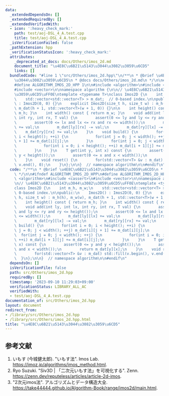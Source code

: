 ```yaml
---
data:
  _extendedDependsOn: []
  _extendedRequiredBy: []
  _extendedVerifiedWith:
  - icon: ':heavy_check_mark:'
    path: test/aoj-DSL_4_A.test.cpp
    title: test/aoj-DSL_4_A.test.cpp
  _isVerificationFailed: false
  _pathExtension: hpp
  _verificationStatusIcon: ':heavy_check_mark:'
  attributes:
    _deprecated_at_docs: docs/Others/imos_2d.md
    document_title: "\u4E8C\u6B21\u5143\u3044\u3082\u3059\u6CD5"
    links: []
  bundledCode: "#line 1 \"src/Others/imos_2d.hpp\"\n/**\n * @brief \u4E8C\u6B21\u5143\
    \u3044\u3082\u3059\u6CD5\n * @docs docs/Others/imos_2d.md\n */\n\n#ifndef ALGORITHM_IMOS_2D_HPP\n\
    #define ALGORITHM_IMOS_2D_HPP 1\n\n#include <algorithm>\n#include <cassert>\n\
    #include <vector>\n\nnamespace algorithm {\n\n// \u4E8C\u6B21\u5143\u3044\u3082\
    \u3059\u6CD5\uFF0E\ntemplate <typename T>\nclass Imos2D {\n    int m_h, m_w;\n\
    \    std::vector<std::vector<T> > m_dat;  // 0-based index.\n\npublic:\n    Imos2D()\
    \ : Imos2D(0, 0) {}\n    explicit Imos2D(size_t h, size_t w) : m_h(h), m_w(w),\
    \ m_dat(h + 1, std::vector<T>(w + 1, 0)) {}\n\n    int height() const { return\
    \ m_h; }\n    int width() const { return m_w; }\n    void add(int ly, int lx,\
    \ int ry, int rx, T val) {\n        assert(0 <= ly and ly <= ry and ry <= height());\n\
    \        assert(0 <= lx and lx <= rx and rx <= width());\n        m_dat[ly][lx]\
    \ += val;\n        m_dat[ly][rx] -= val;\n        m_dat[ry][lx] -= val;\n    \
    \    m_dat[ry][rx] += val;\n    }\n    void build() {\n        for(int i = 0;\
    \ i < height(); ++i) {\n            for(int j = 0; j < width(); ++j) m_dat[i][j\
    \ + 1] += m_dat[i][j];\n        }\n        for(int j = 0; j < width(); ++j) {\n\
    \            for(int i = 0; i < height(); ++i) m_dat[i + 1][j] += m_dat[i][j];\n\
    \        }\n    }\n    T get(int y, int x) const {\n        assert(0 <= y and\
    \ y < height());\n        assert(0 <= x and x < width());\n        return m_dat[y][x];\n\
    \    }\n    void reset() {\n        for(std::vector<T> &v : m_dat) std::fill(v.begin(),\
    \ v.end(), 0);\n    }\n};\n\n}  // namespace algorithm\n\n#endif\n"
  code: "/**\n * @brief \u4E8C\u6B21\u5143\u3044\u3082\u3059\u6CD5\n * @docs docs/Others/imos_2d.md\n\
    \ */\n\n#ifndef ALGORITHM_IMOS_2D_HPP\n#define ALGORITHM_IMOS_2D_HPP 1\n\n#include\
    \ <algorithm>\n#include <cassert>\n#include <vector>\n\nnamespace algorithm {\n\
    \n// \u4E8C\u6B21\u5143\u3044\u3082\u3059\u6CD5\uFF0E\ntemplate <typename T>\n\
    class Imos2D {\n    int m_h, m_w;\n    std::vector<std::vector<T> > m_dat;  //\
    \ 0-based index.\n\npublic:\n    Imos2D() : Imos2D(0, 0) {}\n    explicit Imos2D(size_t\
    \ h, size_t w) : m_h(h), m_w(w), m_dat(h + 1, std::vector<T>(w + 1, 0)) {}\n\n\
    \    int height() const { return m_h; }\n    int width() const { return m_w; }\n\
    \    void add(int ly, int lx, int ry, int rx, T val) {\n        assert(0 <= ly\
    \ and ly <= ry and ry <= height());\n        assert(0 <= lx and lx <= rx and rx\
    \ <= width());\n        m_dat[ly][lx] += val;\n        m_dat[ly][rx] -= val;\n\
    \        m_dat[ry][lx] -= val;\n        m_dat[ry][rx] += val;\n    }\n    void\
    \ build() {\n        for(int i = 0; i < height(); ++i) {\n            for(int\
    \ j = 0; j < width(); ++j) m_dat[i][j + 1] += m_dat[i][j];\n        }\n      \
    \  for(int j = 0; j < width(); ++j) {\n            for(int i = 0; i < height();\
    \ ++i) m_dat[i + 1][j] += m_dat[i][j];\n        }\n    }\n    T get(int y, int\
    \ x) const {\n        assert(0 <= y and y < height());\n        assert(0 <= x\
    \ and x < width());\n        return m_dat[y][x];\n    }\n    void reset() {\n\
    \        for(std::vector<T> &v : m_dat) std::fill(v.begin(), v.end(), 0);\n  \
    \  }\n};\n\n}  // namespace algorithm\n\n#endif\n"
  dependsOn: []
  isVerificationFile: false
  path: src/Others/imos_2d.hpp
  requiredBy: []
  timestamp: '2023-09-10 11:29:03+09:00'
  verificationStatus: LIBRARY_ALL_AC
  verifiedWith:
  - test/aoj-DSL_4_A.test.cpp
documentation_of: src/Others/imos_2d.hpp
layout: document
redirect_from:
- /library/src/Others/imos_2d.hpp
- /library/src/Others/imos_2d.hpp.html
title: "\u4E8C\u6B21\u5143\u3044\u3082\u3059\u6CD5"
---
```

## 参考文献

1. いもす (今城健太郎). "いもす法". Imos Lab. <https://imoz.jp/algorithms/imos_method.html>.
1. Ryo Suzuki. "Siv3D \| 「二次元いもす法」を可視化する". Zenn. <https://zenn.dev/reputeless/articles/article-2d-imos>.
1. "2次元imos法". アルゴリズムとデータ構造大全. <https://take44444.github.io/Algorithm-Book/range/imos2d/main.html>.
